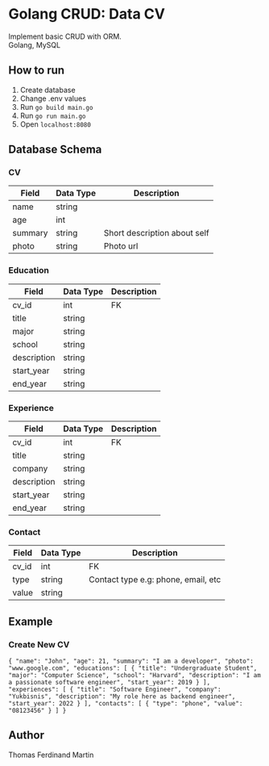 # Golang CRUD: Data CV

Implement basic CRUD with ORM.  
Golang, MySQL

## How to run
1. Create database
2. Change .env values
3. Run `go build main.go`
4. Run `go run main.go`
5. Open `localhost:8080`

## Database Schema
### CV
| Field  | Data Type | Description |
| ------------- | ------------- | -------- |
| name  | string  | |           
| age  | int  | |
| summary  | string | Short description about self |
| photo  | string | Photo url |

### Education
| Field  | Data Type | Description |
| ------------- | ------------- | -------- |
| cv_id  | int  | FK |           
| title  | string  | |
| major  | string |  |
| school  | string |  |
| description  | string |  |
| start_year  | string |  |
| end_year  | string |  |

### Experience
| Field  | Data Type | Description |
| ------------- | ------------- | -------- |
| cv_id  | int  | FK |           
| title  | string  | |
| company  | string |  |
| description  | string |  |
| start_year  | string |  |
| end_year  | string |  |

### Contact
| Field  | Data Type | Description |
| ------------- | ------------- | -------- |
| cv_id  | int  | FK |           
| type  | string  | Contact type e.g: phone, email, etc |
| value  | string |  |

## Example
### Create New CV
`
{
    "name": "John",
    "age": 21,
    "summary": "I am a developer",
    "photo": "www.google.com",
    "educations": [
        {
            "title": "Undergraduate Student",
            "major": "Computer Science",
            "school": "Harvard",
            "description": "I am a passionate software engineer",
            "start_year": 2019
        }
    ],
    "experiences": [
        {
            "title": "Software Engineer",
            "company": "Yukbisnis",
            "description": "My role here as backend engineer",
            "start_year": 2022
        }
    ],
    "contacts": [
        {
            "type": "phone",
            "value": "08123456"
        }
    ]
}
`

## Author
Thomas Ferdinand Martin